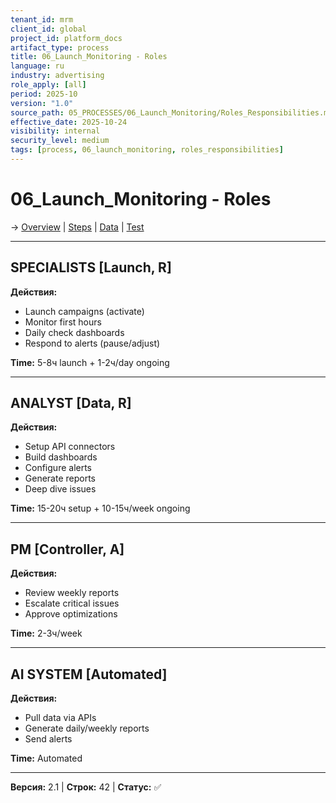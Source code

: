 ```yaml
---
tenant_id: mrm
client_id: global
project_id: platform_docs
artifact_type: process
title: 06_Launch_Monitoring - Roles
language: ru
industry: advertising
role_apply: [all]
period: 2025-10
version: "1.0"
source_path: 05_PROCESSES/06_Launch_Monitoring/Roles_Responsibilities.md
effective_date: 2025-10-24
visibility: internal
security_level: medium
tags: [process, 06_launch_monitoring, roles_responsibilities]
---
```


# 06_Launch_Monitoring - Roles

→ [Overview](./Overview.md) | [Steps](./Process_Steps.md) | [Data](./Data_IO.md) | [Test](./Test_Scenario.md)

---

## SPECIALISTS [Launch, R]

**Действия:**
- Launch campaigns (activate)
- Monitor first hours
- Daily check dashboards
- Respond to alerts (pause/adjust)

**Time:** 5-8ч launch + 1-2ч/day ongoing

---

## ANALYST [Data, R]

**Действия:**
- Setup API connectors
- Build dashboards
- Configure alerts
- Generate reports
- Deep dive issues

**Time:** 15-20ч setup + 10-15ч/week ongoing

---

## PM [Controller, A]

**Действия:**
- Review weekly reports
- Escalate critical issues
- Approve optimizations

**Time:** 2-3ч/week

---

## AI SYSTEM [Automated]

**Действия:**
- Pull data via APIs
- Generate daily/weekly reports
- Send alerts

**Time:** Automated

---

**Версия:** 2.1 | **Строк:** 42 | **Статус:** ✅


